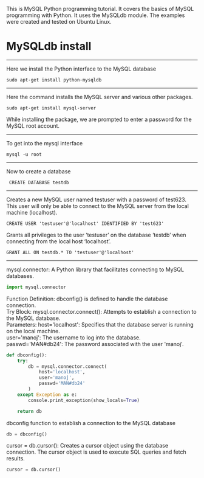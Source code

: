 This is MySQL Python programming tutorial. It covers the basics of MySQL programming with Python. It uses the MySQLdb module. The examples were created and tested on Ubuntu Linux.

# MySQLdb install
---
Here we install the Python interface to the MySQL database
```linux-terminal
sudo apt-get install python-mysqldb
```
---
Here the command installs the MySQL server and various other packages.
```
sudo apt-get install mysql-server
```
While installing the package, we are prompted to enter a password for the MySQL root account.

---
To get into the mysql interface
```
mysql -u root
```

---
Now to create a database
```
 CREATE DATABASE testdb
```

---
Creates a new MySQL user named testuser with a password of test623. This user will only be able to connect to the MySQL server from the local machine (localhost).
```
CREATE USER 'testuser'@'localhost' IDENTIFIED BY 'test623'
```
Grants all privileges to the user ‘testuser’ on the database ‘testdb’ when connecting from the local host ‘localhost’.
```
GRANT ALL ON testdb.* TO 'testuser'@'localhost'
```

---
mysql.connector: A Python library that facilitates connecting to MySQL databases.
```python
import mysql.connector
```

Function Definition: dbconfig() is defined to handle the database connection.<br>
Try Block:
mysql.connector.connect(): Attempts to establish a connection to the MySQL database.<br>
Parameters:
host='localhost': Specifies that the database server is running on the local machine.<br>
user='manoj': The username to log into the database.<br>
passwd='MAN#db24': The password associated with the user 'manoj'.<br>
```python
def dbconfig():
    try:
        db = mysql.connector.connect(
            host='localhost',
            user='manoj',
            passwd='MAN#db24'
        )
    except Exception as e:
        console.print_exception(show_locals=True)

    return db
```

dbconfig function to establish a connection to the MySQL database
```python
db = dbconfig()
```
cursor = db.cursor(): Creates a cursor object using the database connection. The cursor object is used to execute SQL queries and fetch results.
```python
cursor = db.cursor()
```


